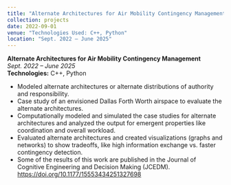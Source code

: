 ```yaml
---
title: "Alternate Architectures for Air Mobility Contingency Management"
collection: projects
date: 2022-09-01
venue: "Technologies Used: C++, Python"
location: "Sept. 2022 – June 2025"
---
```


**Alternate Architectures for Air Mobility Contingency Management**  
*Sept. 2022 – June 2025*  
**Technologies:** C++, Python

- Modeled alternate architectures or alternate distributions of authority and responsibility.
- Case study of an envisioned Dallas Forth Worth airspace to evaluate the alternate architectures.
- Computationally modeled and simulated the case studies for alternate architectures and analyzed the output for emergent properties like coordination and overall workload.
- Evaluated alternate architectures and created visualizations (graphs and networks) to show tradeoffs, like high information exchange vs. faster contingency detection.
- Some of the results of this work are published in the Journal of Cognitive Engineering and Decision Making (JCEDM). https://doi.org/10.1177/15553434251327698
